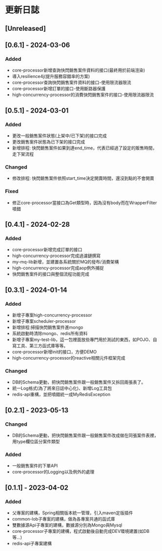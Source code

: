 # 更新日誌

## [Unreleased]

## [0.6.1] - 2024-03-06

### Added
- core-processor新增查詢快閃銷售案件資料的接口(最終用於前端渲染)
- 導入resilience4j(提升服務容錯率的方案)
- core-processor查詢快閃銷售案件資料的接口-使用限流器限流
- core-processor新增訂單的接口-使用斷路器保護
- high-concurrency-processor的消費快閃銷售案件的接口-使用限流器限流

## [0.5.1] - 2024-03-01

### Added
- 更改一般銷售案件狀態(上架中/已下架)的接口完成
- 更改銷售案件狀態為已下架的接口完成
- 新增排程: 快閃銷售案件如果到達end_time，代表已經過了設定的販售時間，走下架流程

### Changed
- 修改排程: 快閃銷售案件依照start_time決定開賣時間，還沒到點的不會開賣

### Fixed
- 修正core-processor當接口為Get類型時，因為沒有body而在WrapperFilter噴錯

## [0.4.1] - 2024-02-28

### Added
- core-processor新增完成訂單的接口
- high-concurrency-processor完成過濾鏈撰寫
- my-mq-lib新增，並建置各系統關於MQ的發布/消費架構
- high-concurrency-processor完成aop例外捕捉
- 快閃銷售案件的接口與整個流程功能完成

## [0.3.1] - 2024-01-14

### Added
- 新增子專案high-concurrency-processor
- 新增子專案scheduler-processor
- 新增排程:掃描快閃銷售案件進mongo
- 系統啟動時清除mongo、redis所有資料
- 新增子專案my-test-lib，這一包裡面放些專門用於測試的東西，如POJO、自寫工具、第三方函式庫等等。
- core-processor新增init的接口，方便DEMO
- high-concurrency-processor的reactive相關元件框架完成

### Changed
- DB的Schema更動，把快閃銷售案件跟一般銷售案件又拆回兩張表了。
- 統一Log格式(為了將來日誌中心化)、新增Log工具包
- redis-api重構，並把噴錯統一成MyRedisException

## [0.2.1] - 2023-05-13

### Changed
- DB的Schema更動，把快閃銷售案件跟一般銷售案件改成做在同張案件表裡，用type欄位區分案件類型

### Added
- 一般銷售案件的下單API
- core-processor的Logging以及例外的處理

## [0.1.1] - 2023-04-02

### Added
- 父專案的建構，Spring相關版本統一管理，引入maven定版插件
- common-lob子專案的建構，做為各專案共通的函式庫
- 雙數據源Api子專案的建構，數據源分別為Mongo與Mysql
- core-processor子專案的建構，程式啟動後自動完成DEV環境建置(如DB等...)
- redis-api子專案建構